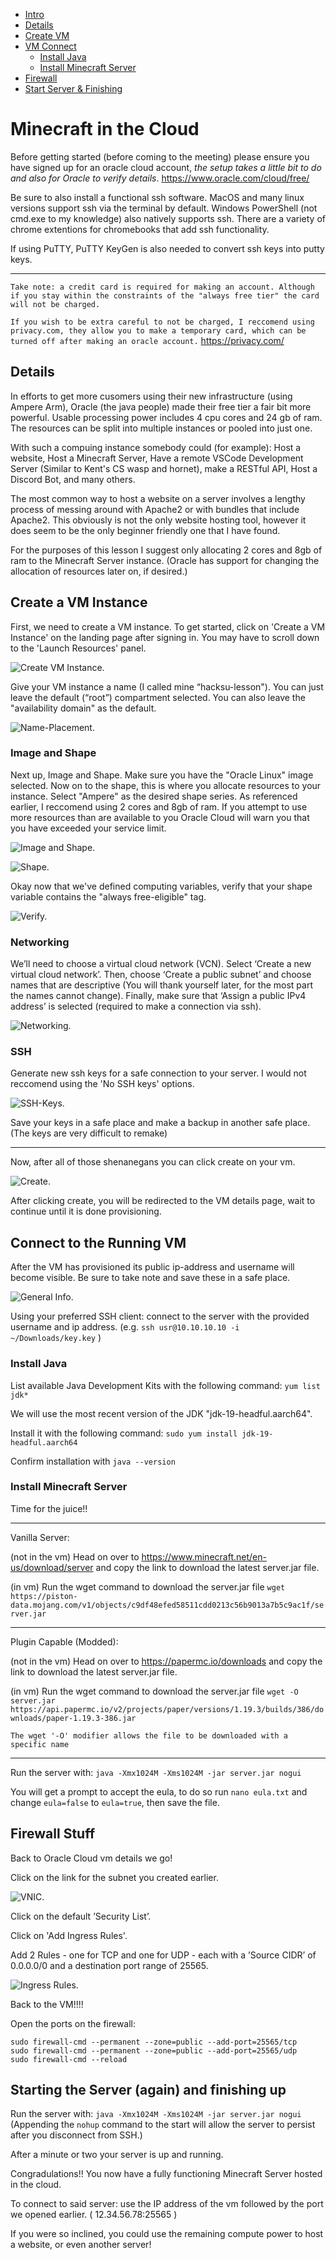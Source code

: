
+ [Intro](#minecraft-in-the-cloud)
+ [Details](#details)
+ [Create VM](#create-a-vm-instance)
+ [VM Connect](#connect-to-the-running-vm)
    + [Install Java](#install-java)
    + [Install Minecraft Server](#install-minecraft-server)
+ [Firewall](#firewall-stuff)
+ [Start Server & Finishing](#starting-the-server-again-and-finishing-up)

# Minecraft in the Cloud

Before getting started (before coming to the meeting) please ensure you have signed up for an oracle cloud account, *the setup takes a little bit to do and also for Oracle to verify details*.
https://www.oracle.com/cloud/free/

Be sure to also install a functional ssh software. MacOS and many linux versions support ssh via the terminal by default. Windows PowerShell (not cmd.exe to my knowledge) also natively supports ssh. There are a variety of chrome extentions for chromebooks that add ssh functionality.

If using PuTTY, PuTTY KeyGen is also needed to convert ssh keys into putty keys.

---
`Take note: a credit card is required for making an account. Although if you stay within the constraints of the "always free tier" the card will not be charged.`

`If you wish to be extra careful to not be charged, I reccomend using privacy.com, they allow you to make a temporary card, which can be turned off after making an oracle account.` https://privacy.com/

## Details

In efforts to get more cusomers using their new infrastructure (using Ampere Arm), Oracle (the java people) made their free tier a fair bit more powerful. Usable processing power includes 4 cpu cores and 24 gb of ram. The resources can be split into multiple instances or pooled into just one.

With such a compuing instance somebody could (for example): Host a website, Host a Minecraft Server, Have a remote VSCode Development Server (Similar to Kent's CS wasp and hornet), make a RESTful API, Host a Discord Bot, and many others.

The most common way to host a website on a server involves a lengthy process of messing around with Apache2 or with bundles that include Apache2. This obviously is not the only website hosting tool, however it does seem to be the only beginner friendly one that I have found.

For the purposes of this lesson I suggest only allocating 2 cores and 8gb of ram to the Minecraft Server instance. (Oracle has support for changing the allocation of resources later on, if desired.)

## Create a VM Instance

First, we need to create a VM instance. To get started, click on 'Create a VM Instance' on the landing page after signing in. You may have to scroll down to the 'Launch Resources' panel.

![Create VM Instance.](/images/launch-resources.png "VM Instance")

Give your VM instance a name (I called mine “hacksu-lesson"). You can just leave the default (“root”) compartment selected. You can also leave the "availability domain" as the default.

![Name-Placement.](/images/compute.png "VM Name")

### Image and Shape

Next up, Image and Shape. Make sure you have the "Oracle Linux" image selected. Now on to the shape, this is where you allocate resources to your instance. Select "Ampere" as the desired shape series. As referenced earlier, I reccomend using 2 cores and 8gb of ram. If you attempt to use more resources than are available to you Oracle Cloud will warn you that you have exceeded your service limit.

![Image and Shape.](/images/image-shape.png "Image and Shape")

![Shape.](/images/shape-specify.png "Shape Specify")

Okay now that we've defined computing variables, verify that your shape variable contains the "always free-eligible" tag.

![Verify.](/images/always-free-verify.png "Verify")

### Networking

We’ll need to choose a virtual cloud network (VCN). Select ‘Create a new virtual cloud network’. Then, choose ‘Create a public subnet’ and choose names that are descriptive (You will thank yourself later, for the most part the names cannot change). Finally, make sure that ‘Assign a public IPv4 address’ is selected (required to make a connection via ssh).

![Networking.](/images/networking.png "Networking")

### SSH

Generate new ssh keys for a safe connection to your server. I would not reccomend using the 'No SSH keys' options.

![SSH-Keys.](/images/ssh-keys.png "SSH-Keys")

Save your keys in a safe place and make a backup in another safe place. (The keys are very difficult to remake)

---

Now, after all of those shenanegans you can click create on your vm.

![Create.](/images/create.png "Create")

After clicking create, you will be redirected to the VM details page, wait to continue until it is done provisioning.

## Connect to the Running VM

After the VM has provisioned its public ip-address and username will become visible. Be sure to take note and save these in a safe place.

![General Info.](/images/gen-info.png "General Info")

Using your preferred SSH client: connect to the server with the provided username and ip address. (e.g. `ssh usr@10.10.10.10 -i ~/Downloads/key.key` )

### Install Java

List available Java Development Kits with the following command: `yum list jdk*`

We will use the most recent version of the JDK "jdk-19-headful.aarch64".

Install it with the following command: `sudo yum install jdk-19-headful.aarch64`

Confirm installation with  `java --version`

### Install Minecraft Server

Time for the juice!!

---
Vanilla Server:

(not in the vm) Head on over to https://www.minecraft.net/en-us/download/server and copy the link to download the latest server.jar file.

(in vm) Run the wget command to download the server.jar file `wget https://piston-data.mojang.com/v1/objects/c9df48efed58511cdd0213c56b9013a7b5c9ac1f/server.jar`

---
Plugin Capable (Modded): 

(not in the vm) Head on over to https://papermc.io/downloads and copy the link to download the latest server.jar file.

(in vm) Run the wget command to download the server.jar file `wget -O server.jar https://api.papermc.io/v2/projects/paper/versions/1.19.3/builds/386/downloads/paper-1.19.3-386.jar`

`The wget '-O' modifier allows the file to be downloaded with a specific name`

---
Run the server with: `java -Xmx1024M -Xms1024M -jar server.jar nogui`

You will get a prompt to accept the eula, to do so run `nano eula.txt` and change `eula=false` to `eula=true`, then save the file.

## Firewall Stuff

Back to Oracle Cloud vm details we go!

Click on the link for the subnet you created earlier.

![VNIC.](/images/vnic.png "VNIC")

Click on the default ’Security List’.

Click on 'Add Ingress Rules'.

Add 2 Rules - one for TCP and one for UDP - each with a ’Source CIDR’ of 0.0.0.0/0 and a destination port range of 25565.

![Ingress Rules.](/images/ingress-rules.png "Ingress Rules")

Back to the VM!!!!

Open the ports on the firewall:

```
sudo firewall-cmd --permanent --zone=public --add-port=25565/tcp
sudo firewall-cmd --permanent --zone=public --add-port=25565/udp
sudo firewall-cmd --reload
```

## Starting the Server (again) and finishing up

Run the server with: `java -Xmx1024M -Xms1024M -jar server.jar nogui` (Appending the `nohup` command to the start will allow the server to persist after you disconnect from SSH.)

After a minute or two your server is up and running.

Congradulations!! You now have a fully functioning Minecraft Server hosted in the cloud.

To connect to said server: use the IP address of the vm followed by the port we opened earlier. ( 12.34.56.78:25565 )

If you were so inclined, you could use the remaining compute power to host a website, or even another server!
